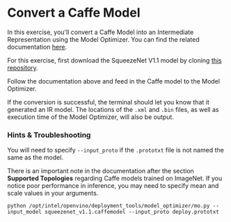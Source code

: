 # Convert a Caffe Model

In this exercise, you'll convert a Caffe Model into an Intermediate Representation using the Model Optimizer. You can find the related documentation [here](https://docs.openvinotoolkit.org/2018_R5/_docs_MO_DG_prepare_model_convert_model_Convert_Model_From_Caffe.html).

For this exercise, first download the SqueezeNet V1.1 model by cloning [this repository](https://github.com/DeepScale/SqueezeNet).

Follow the documentation above and feed in the Caffe model to the Model Optimizer.

If the conversion is successful, the terminal should let you know that it generated an IR model.
The locations of the `.xml` and `.bin` files, as well as execution time of the Model Optimizer,
will also be output.

### Hints & Troubleshooting

You will need to specify `--input_proto` if the `.prototxt` file is not named the same as the model.

There is an important note in the documentation after the section **Supported Topologies** 
regarding Caffe models trained on ImageNet. If you notice poor performance in inference, you
may need to specify mean and scale values in your arguments.

```
python /opt/intel/openvino/deployment_tools/model_optimizer/mo.py --input_model squeezenet_v1.1.caffemodel --input_proto deploy.prototxt
```

